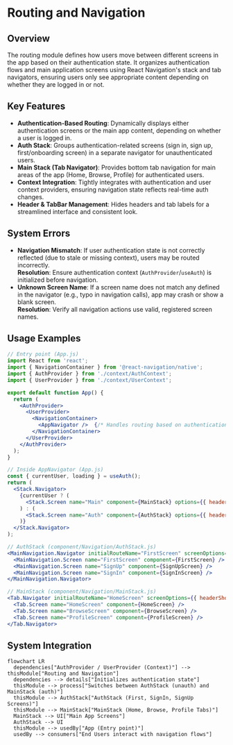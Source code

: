 # Routing and Navigation

## Overview
The routing module defines how users move between different screens in the app based on their authentication state. It organizes authentication flows and main application screens using React Navigation's stack and tab navigators, ensuring users only see appropriate content depending on whether they are logged in or not.

## Key Features

- **Authentication-Based Routing**: Dynamically displays either authentication screens or the main app content, depending on whether a user is logged in.
- **Auth Stack**: Groups authentication-related screens (sign in, sign up, first/onboarding screen) in a separate navigator for unauthenticated users.
- **Main Stack (Tab Navigator)**: Provides bottom tab navigation for main areas of the app (Home, Browse, Profile) for authenticated users.
- **Context Integration**: Tightly integrates with authentication and user context providers, ensuring navigation state reflects real-time auth changes.
- **Header & TabBar Management**: Hides headers and tab labels for a streamlined interface and consistent look.

## System Errors

- **Navigation Mismatch**: If user authentication state is not correctly reflected (due to stale or missing context), users may be routed incorrectly.  
  **Resolution**: Ensure authentication context (`AuthProvider`/`useAuth`) is initialized before navigation.
- **Unknown Screen Name**: If a screen name does not match any defined in the navigator (e.g., typo in navigation calls), app may crash or show a blank screen.  
  **Resolution**: Verify all navigation actions use valid, registered screen names.

## Usage Examples

```jsx
// Entry point (App.js)
import React from 'react';
import { NavigationContainer } from '@react-navigation/native';
import { AuthProvider } from './context/AuthContext';
import { UserProvider } from './context/UserContext';

export default function App() {
  return (
    <AuthProvider>
      <UserProvider>
        <NavigationContainer>
          <AppNavigator />  {/* Handles routing based on authentication */}
        </NavigationContainer>
      </UserProvider>
    </AuthProvider>
  );
}

// Inside AppNavigator (App.js)
const { currentUser, loading } = useAuth();
return (
  <Stack.Navigator>
    {currentUser ? (
      <Stack.Screen name="Main" component={MainStack} options={{ headerShown: false }} />
    ) : (
      <Stack.Screen name="Auth" component={AuthStack} options={{ headerShown: false }} />
    )}
  </Stack.Navigator>
);

// AuthStack (component/Navigation/AuthStack.js)
<MainNavigation.Navigator initialRouteName="FirstScreen" screenOptions={{ headerShown: false }}>
  <MainNavigation.Screen name="FirstScreen" component={FirstScreen} />
  <MainNavigation.Screen name="SignUp" component={SignUpScreen} />
  <MainNavigation.Screen name="SignIn" component={SignInScreen} />
</MainNavigation.Navigator>

// MainStack (component/Navigation/MainStack.js)
<Tab.Navigator initialRouteName="HomeScreen" screenOptions={{ headerShown: false, tabBarShowLabel: false }}>
  <Tab.Screen name="HomeScreen" component={HomeScreen} />
  <Tab.Screen name="BrowseScreen" component={BrowseScreen} />
  <Tab.Screen name="ProfileScreen" component={ProfileScreen} />
</Tab.Navigator>
```

## System Integration

```mermaid
flowchart LR
  dependencies["AuthProvider / UserProvider (Context)"] --> thisModule["Routing and Navigation"]
  dependencies --> details["Initializes authentication state"]
  thisModule --> process["Switches between AuthStack (unauth) and MainStack (auth)"]
  thisModule --> AuthStack["AuthStack (First, SignIn, SignUp Screens)"]
  thisModule --> MainStack["MainStack (Home, Browse, Profile Tabs)"]
  MainStack --> UI["Main App Screens"]
  AuthStack --> UI
  thisModule --> usedBy["App (Entry point)"]
  usedBy --> consumers["End Users interact with navigation flows"]
```